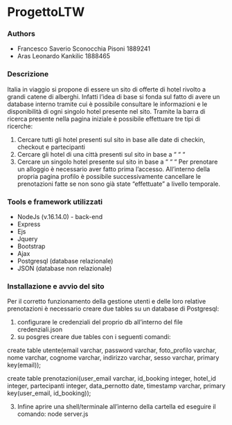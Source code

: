 # ProgettoLTW

### Authors ###

- Francesco Saverio Sconocchia Pisoni 1889241
- Aras Leonardo Kankilic 1888465

### Descrizione ###

Italia in viaggio si propone di essere un sito di offerte di hotel rivolto a grandi catene di alberghi. Infatti l’idea di base si fonda sul fatto di avere un database interno tramite cui è possibile consultare le informazioni e le disponibilità di ogni singolo hotel presente nel sito.
Tramite la barra di ricerca presente nella pagina iniziale è possibile effettuare tre tipi di ricerche:
1) Cercare tutti gli hotel presenti sul sito in base alle date di checkin, checkout e partecipanti
2) Cercare gli hotel di una città presenti sul sito in base a “ “ “
3) Cercare un singolo hotel presente sul sito in base a “ “ “
Per prenotare un alloggio è necessario aver fatto prima l’accesso.
All’interno della propria pagina profilo è possibile successivamente cancellare le prenotazioni fatte se non sono già state “effettuate” a livello temporale.

### Tools e framework utilizzati ###

- NodeJs (v.16.14.0) - back-end
- Express 
- Ejs
- Jquery
- Bootstrap
- Ajax
- Postgresql (database relazionale)
- JSON (database non relazionale)



### Installazione e avvio del sito ###

Per il corretto funzionamento della gestione utenti e delle loro relative prenotazioni è necessario creare due tables su un database di Postgresql:
1) configurare le credenziali del proprio db all’interno del file credenziali.json
2) su posgres creare due tables con i seguenti comandi:

create table utente(email varchar, password varchar, foto_profilo varchar, nome varchar, cognome varchar,  indirizzo varchar, sesso varchar, primary key(email));

create table prenotazioni(user_email varchar, id_booking integer, hotel_id integer, partecipanti integer, data_pernotto date, timestamp varchar, primary key(user_email, id_booking));

3) Infine aprire una shell/terminale all’interno della cartella ed eseguire il comando: 
node server.js
